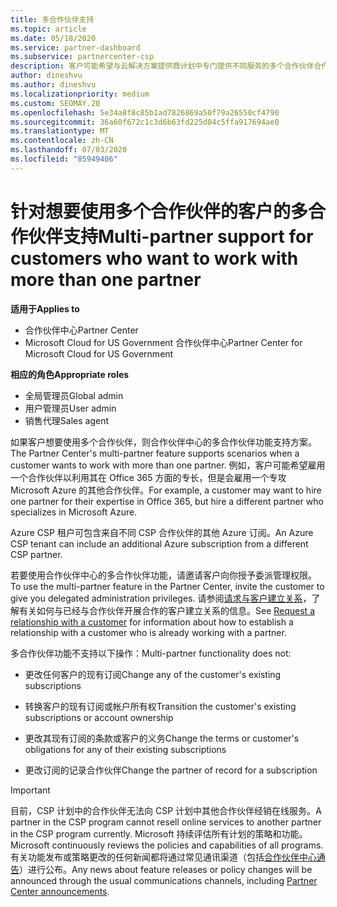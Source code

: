 ```yaml
---
title: 多合作伙伴支持
ms.topic: article
ms.date: 05/18/2020
ms.service: partner-dashboard
ms.subservice: partnercenter-csp
description: 客户可能希望与云解决方案提供商计划中专门提供不同服务的多个合作伙伴合作。
author: dineshvu
ms.author: dineshvu
ms.localizationpriority: medium
ms.custom: SEOMAY.20
ms.openlocfilehash: 5e34a8f8c85b1ad7826869a50f79a26550cf4790
ms.sourcegitcommit: 36a60f672c1c3d6b63fd225d04c5ffa917694ae0
ms.translationtype: MT
ms.contentlocale: zh-CN
ms.lasthandoff: 07/03/2020
ms.locfileid: "85949406"
---
```

# <a name="multi-partner-support-for-customers-who-want-to-work-with-more-than-one-partner"></a><span data-ttu-id="befd0-103">针对想要使用多个合作伙伴的客户的多合作伙伴支持</span><span class="sxs-lookup"><span data-stu-id="befd0-103">Multi-partner support for customers who want to work with more than one partner</span></span>

<span data-ttu-id="befd0-104">**适用于**</span><span class="sxs-lookup"><span data-stu-id="befd0-104">**Applies to**</span></span>

-  <span data-ttu-id="befd0-105">合作伙伴中心</span><span class="sxs-lookup"><span data-stu-id="befd0-105">Partner Center</span></span>
-  <span data-ttu-id="befd0-106">Microsoft Cloud for US Government 合作伙伴中心</span><span class="sxs-lookup"><span data-stu-id="befd0-106">Partner Center for Microsoft Cloud for US Government</span></span>

<span data-ttu-id="befd0-107">**相应的角色**</span><span class="sxs-lookup"><span data-stu-id="befd0-107">**Appropriate roles**</span></span>
-   <span data-ttu-id="befd0-108">全局管理员</span><span class="sxs-lookup"><span data-stu-id="befd0-108">Global admin</span></span>
-   <span data-ttu-id="befd0-109">用户管理员</span><span class="sxs-lookup"><span data-stu-id="befd0-109">User admin</span></span>
-   <span data-ttu-id="befd0-110">销售代理</span><span class="sxs-lookup"><span data-stu-id="befd0-110">Sales agent</span></span>

<span data-ttu-id="befd0-111">如果客户想要使用多个合作伙伴，则合作伙伴中心的多合作伙伴功能支持方案。</span><span class="sxs-lookup"><span data-stu-id="befd0-111">The Partner Center's multi-partner feature supports scenarios when a customer wants to work with more than one partner.</span></span> <span data-ttu-id="befd0-112">例如，客户可能希望雇用一个合作伙伴以利用其在 Office 365 方面的专长，但是会雇用一个专攻 Microsoft Azure 的其他合作伙伴。</span><span class="sxs-lookup"><span data-stu-id="befd0-112">For example, a customer may want to hire one partner for their expertise in Office 365, but hire a different partner who specializes in Microsoft Azure.</span></span> 

<span data-ttu-id="befd0-113">Azure CSP 租户可包含来自不同 CSP 合作伙伴的其他 Azure 订阅。</span><span class="sxs-lookup"><span data-stu-id="befd0-113">An Azure CSP tenant can include an additional Azure subscription from a different CSP partner.</span></span>

<span data-ttu-id="befd0-114">若要使用合作伙伴中心的多合作伙伴功能，请邀请客户向你授予委派管理权限。</span><span class="sxs-lookup"><span data-stu-id="befd0-114">To use the multi-partner feature in the Partner Center, invite the customer to give you delegated administration privileges.</span></span> <span data-ttu-id="befd0-115">请参阅[请求与客户建立关系](request-a-relationship-with-a-customer.md)，了解有关如何与已经与合作伙伴开展合作的客户建立关系的信息。</span><span class="sxs-lookup"><span data-stu-id="befd0-115">See [Request a relationship with a customer](request-a-relationship-with-a-customer.md) for information about how to establish a relationship with a customer who is already working with a partner.</span></span>

<span data-ttu-id="befd0-116">多合作伙伴功能不支持以下操作：</span><span class="sxs-lookup"><span data-stu-id="befd0-116">Multi-partner functionality does not:</span></span>

- <span data-ttu-id="befd0-117">更改任何客户的现有订阅</span><span class="sxs-lookup"><span data-stu-id="befd0-117">Change any of the customer's existing subscriptions</span></span>

- <span data-ttu-id="befd0-118">转换客户的现有订阅或帐户所有权</span><span class="sxs-lookup"><span data-stu-id="befd0-118">Transition the customer's existing subscriptions or account ownership</span></span>

- <span data-ttu-id="befd0-119">更改其现有订阅的条款或客户的义务</span><span class="sxs-lookup"><span data-stu-id="befd0-119">Change the terms or customer's obligations for any of their existing subscriptions</span></span>

- <span data-ttu-id="befd0-120">更改订阅的记录合作伙伴</span><span class="sxs-lookup"><span data-stu-id="befd0-120">Change the partner of record for a subscription</span></span>

> [!IMPORTANT]  
> <span data-ttu-id="befd0-121">目前，CSP 计划中的合作伙伴无法向 CSP 计划中其他合作伙伴经销在线服务。</span><span class="sxs-lookup"><span data-stu-id="befd0-121">A partner in the CSP program cannot resell online services to another partner in the CSP program currently.</span></span> <span data-ttu-id="befd0-122">Microsoft 持续评估所有计划的策略和功能。</span><span class="sxs-lookup"><span data-stu-id="befd0-122">Microsoft continuously reviews the policies and capabilities of all programs.</span></span> <span data-ttu-id="befd0-123">有关功能发布或策略更改的任何新闻都将通过常见通讯渠道（包括[合作伙伴中心通告](announcements/index.md)）进行公布。</span><span class="sxs-lookup"><span data-stu-id="befd0-123">Any news about feature releases or policy changes will be announced through the usual communications channels, including [Partner Center announcements](announcements/index.md).</span></span>






